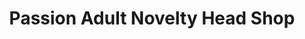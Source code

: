 ---
title: "Passion Adult Novelty Head Shop"
url: /denver/passion-adult-novelty-head-shop/
shop: erotic
---